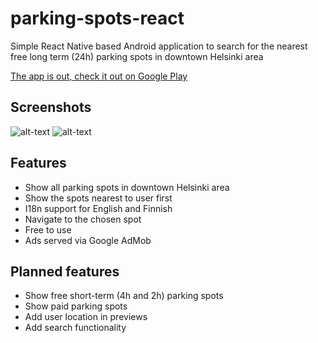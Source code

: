 # parking-spots-react

Simple React Native based Android application to search for the nearest free long term (24h) parking spots in downtown Helsinki area

[The app is out, check it out on Google Play ](https://play.google.com/store/apps/details?id=com.parkingspots "Parking Spots App")

## Screenshots
![alt-text][scr1]
![alt-text][scr2]

[scr1]: https://lh3.googleusercontent.com/k4DfoGzrbkna0L6Z36rwyfr-P-ExdoWIjoDL9Wrl1RT6hWdTFd4gvJqyydgoFfnHxS0=h310-rw "mainscreen"
[scr2]: https://lh3.googleusercontent.com/mvxREpuWDoxlBKDRN9uBrWsoB9rYjb_iggIs7_NQP4sOA8skNucQ377Ve8b1DLa_82F_=h310-rw "drawer"

## Features
- Show all parking spots in downtown Helsinki area
- Show the spots nearest to user first
- I18n support for English and Finnish
- Navigate to the chosen spot
- Free to use
- Ads served via Google AdMob

## Planned features
- Show free short-term (4h and 2h) parking spots
- Show paid parking spots
- Add user location in previews
- Add search functionality
